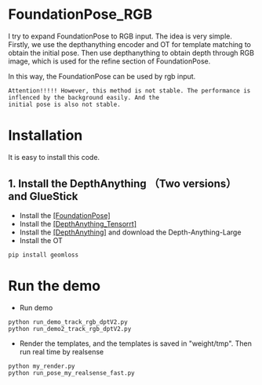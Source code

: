 # FoundationPose_RGB
I try to  expand FoundationPose to RGB input. 
The idea is very simple. Firstly, we use the depthanything encoder and OT for template matching to obtain the initial pose. Then use depthanything to obtain depth through RGB image, which is used for the refine section of FoundationPose.

In this way, the FoundationPose can be used by rgb input.

```
Attention!!!!! However, this method is not stable. The performance is inflenced by the background easily. And the 
initial pose is also not stable. 
```



# Installation
It is easy to install this code.

## 1. Install the DepthAnything （Two versions） and GlueStick
- Install the [[FoundationPose]](https://github.com/NVlabs/FoundationPose)
- Install the [[DepthAnything_Tensorrt]](https://blog.csdn.net/qq_39045712/article/details/142857630?ops_request_misc=%257B%2522request%255Fid%2522%253A%25223bd4c1aa3a76c4afa3a9f500bd2c0905%2522%252C%2522scm%2522%253A%252220140713.130102334.pc%255Fall.%2522%257D&request_id=3bd4c1aa3a76c4afa3a9f500bd2c0905&biz_id=0&utm_medium=distribute.pc_search_result.none-task-blog-2~all~first_rank_ecpm_v1~rank_v31_ecpm-2-142857630-null-null.142^v102^pc_search_result_base4&utm_term=depthanything%20V2%20%20tensorrt&spm=1018.2226.3001.4187)
- Install the [[DepthAnything]](https://github.com/LiheYoung/Depth-Anything) and download the Depth-Anything-Large
- Install the OT
```
pip install geomloss
```

# Run the demo

- Run demo 
```
python run_demo_track_rgb_dptV2.py
python run_demo2_track_rgb_dptV2.py
```

- Render the templates, and the templates is saved in "weight/tmp". Then run real time by realsense 
```
python my_render.py 
python run_pose_my_realsense_fast.py
```
